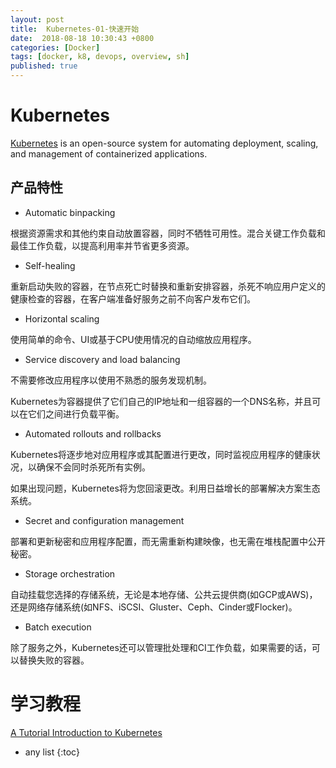 ```yaml
---
layout: post
title:  Kubernetes-01-快速开始
date:  2018-08-18 10:30:43 +0800
categories: [Docker]
tags: [docker, k8, devops, overview, sh]
published: true
---
```


# Kubernetes

[Kubernetes](https://kubernetes.io/) is an open-source system for automating deployment, 
scaling, and management of containerized applications.

## 产品特性

- Automatic binpacking

根据资源需求和其他约束自动放置容器，同时不牺牲可用性。混合关键工作负载和最佳工作负载，以提高利用率并节省更多资源。

- Self-healing

重新启动失败的容器，在节点死亡时替换和重新安排容器，杀死不响应用户定义的健康检查的容器，在客户端准备好服务之前不向客户发布它们。

- Horizontal scaling

使用简单的命令、UI或基于CPU使用情况的自动缩放应用程序。

- Service discovery and load balancing

不需要修改应用程序以使用不熟悉的服务发现机制。

Kubernetes为容器提供了它们自己的IP地址和一组容器的一个DNS名称，并且可以在它们之间进行负载平衡。

- Automated rollouts and rollbacks

Kubernetes将逐步地对应用程序或其配置进行更改，同时监视应用程序的健康状况，以确保不会同时杀死所有实例。

如果出现问题，Kubernetes将为您回滚更改。利用日益增长的部署解决方案生态系统。

- Secret and configuration management

部署和更新秘密和应用程序配置，而无需重新构建映像，也无需在堆栈配置中公开秘密。

- Storage orchestration

自动挂载您选择的存储系统，无论是本地存储、公共云提供商(如GCP或AWS)，还是网络存储系统(如NFS、iSCSI、Gluster、Ceph、Cinder或Flocker)。

- Batch execution

除了服务之外，Kubernetes还可以管理批处理和CI工作负载，如果需要的话，可以替换失败的容器。

# 学习教程

[A Tutorial Introduction to Kubernetes](http://okigiveup.net/a-tutorial-introduction-to-kubernetes/)

* any list
{:toc}
